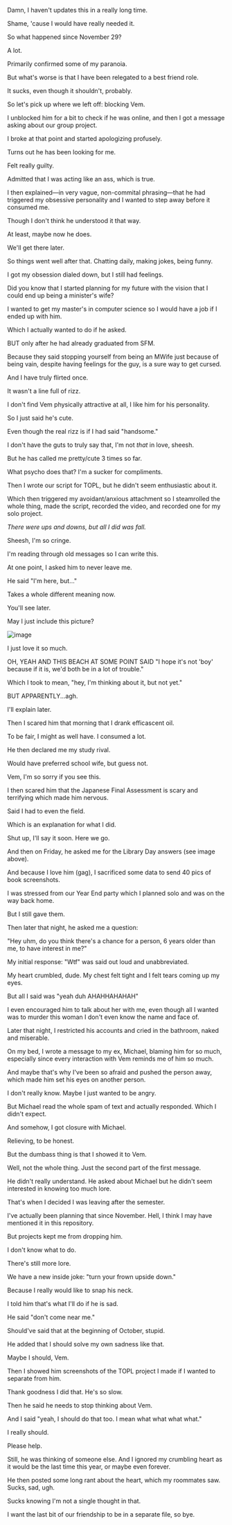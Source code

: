 Damn, I haven't updates this in a really long time.

Shame, 'cause I would have really needed it.

So what happened since November 29?

A lot.

Primarily confirmed some of my paranoia.

But what's worse is that I have been relegated to a best friend role.

It sucks, even though it shouldn't, probably.

So let's pick up where we left off: blocking Vem.

I unblocked him for a bit to check if he was online, and then I got a message asking about our group project.

I broke at that point and started apologizing profusely.

Turns out he has been looking for me. 

Felt really guilty.

Admitted that I was acting like an ass, which is true.

I then explained—in very vague, non-commital phrasing—that he had triggered my obsessive personality and I wanted to step away before it consumed me.

Though I don't think he understood it that way.

At least, maybe now he does.

We'll get there later.

So things went well after that. Chatting daily, making jokes, being funny.

I got my obsession dialed down, but I still had feelings.

Did you know that I started planning for my future with the vision that I could end up being a minister's wife?

I wanted to get my master's in computer science so I would have a job if I ended up with him.

Which I actually wanted to do if he asked.

BUT only after he had already graduated from SFM.

Because they said stopping yourself from being an MWife just because of being vain, despite having feelings for the guy, is a sure way to get cursed.

And I have truly flirted once.

It wasn't a line full of rizz.

I don't find Vem physically attractive at all, I like him for his personality.

So I just said he's cute.

Even though the real rizz is if I had said "handsome."

I don't have the guts to truly say that, I'm not *that* in love, sheesh.

But he has called me pretty/cute 3 times so far.

What psycho does that? I'm a sucker for compliments.

Then I wrote our script for TOPL, but he didn't seem enthusiastic about it.

Which then triggered my avoidant/anxious attachment so I steamrolled the whole thing, made the script, recorded the video, and recorded one for my solo project.

*There were ups and downs, but all I did was fall.*

Sheesh, I'm so cringe.

I'm reading through old messages so I can write this.

At one point, I asked him to never leave me.

He said "I'm here, but..."

Takes a whole different meaning now.

You'll see later.

May I just include this picture?

![image](https://github.com/MedicMedic/Marianne-s-Insane-Ramblings/assets/142379309/84febb7a-3b3f-42de-b8ae-b0088cdbc75b)

I just love it so much.

OH, YEAH AND THIS BEACH AT SOME POINT SAID "I hope it's not 'boy' because if it is, we'd both be in a lot of trouble."

Which I took to mean, "hey, I'm thinking about it, but not yet."

BUT APPARENTLY...agh.

I'll explain later.

Then I scared him that morning that I drank efficascent oil.

To be fair, I might as well have. I consumed a lot.

He then declared me my study rival.

Would have preferred school wife, but guess not. 

Vem, I'm so sorry if you see this.

I then scared him that the Japanese Final Assessment is scary and terrifying which made him nervous.

Said I had to even the field.

Which is an explanation for what I did.

Shut up, I'll say it soon. Here we go.

And then on Friday, he asked me for the Library Day answers (see image above).

And because I love him (gag), I sacrificed some data to send 40 pics of book screenshots.

I was stressed from our Year End party which I planned solo and was on the way back home.

But I still gave them.

Then later that night, he asked me a question:

"Hey uhm, do you think there's a chance for a person, 6 years older than me, to have interest in me?"

My initial response: "Wtf" was said out loud and unabbreviated.

My heart crumbled, dude. My chest felt tight and I felt tears coming up my eyes.

But all I said was "yeah duh AHAHHAHAHAH"

I even encouraged him to talk about her with me, even though all I wanted was to murder this woman I don't even know the name and face of.

Later that night, I restricted his accounts and cried in the bathroom, naked and miserable.

On my bed, I wrote a message to my ex, Michael, blaming him for so much, especially since every interaction with Vem reminds me of him so much.

And maybe that's why I've been so afraid and pushed the person away, which made him set his eyes on another person.

I don't really know. Maybe I just wanted to be angry.

But Michael read the whole spam of text and actually responded. Which I didn't expect.

And somehow, I got closure with Michael.

Relieving, to be honest.

But the dumbass thing is that I showed it to Vem.

Well, not the whole thing. Just the second part of the first message.

He didn't really understand. He asked about Michael but he didn't seem interested in knowing too much lore.

That's when I decided I was leaving after the semester.

I've actually been planning that since November. Hell, I think I may have mentioned it in this repository.

But projects kept me from dropping him.

I don't know what to do.

There's still more lore.

We have a new inside joke: "turn your frown upside down."

Because I really would like to snap his neck.

I told him that's what I'll do if he is sad.

He said "don't come near me."

Should've said that at the beginning of October, stupid.

He added that I should solve my own sadness like that.

Maybe I should, Vem.

Then I showed him screenshots of the TOPL project I made if I wanted to separate from him.

Thank goodness I did that. He's so slow.

Then he said he needs to stop thinking about Vem.

And I said "yeah, I should do that too. I mean what what what what."

I really should.

Please help.

Still, he was thinking of someone else. And I ignored my crumbling heart as it would be the last time this year, or maybe even forever.

He then posted some long rant about the heart, which my roommates saw. Sucks, sad, ugh.

Sucks knowing I'm not a single thought in that.

I want the last bit of our friendship to be in a separate file, so bye.
